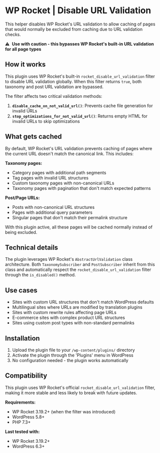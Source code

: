 # WP Rocket | Disable URL Validation    
    
This helper disables WP Rocket's URL validation to allow caching of pages that would normally be excluded from caching due to URL validation checks.    
    
⚠️&#160;&#160;**Use with caution - this bypasses WP Rocket's built-in URL validation for all page types**    
    
## How it works    
    
This plugin uses WP Rocket's built-in `rocket_disable_url_validation` filter to disable URL validation globally. When this filter returns `true`, both taxonomy and post URL validation are bypassed.  
  
The filter affects two critical validation methods:    
    
1. **`disable_cache_on_not_valid_url()`**: Prevents cache file generation for invalid URLs  
2. **`stop_optimizations_for_not_valid_url()`**: Returns empty HTML for invalid URLs to skip optimizations  
  
## What gets cached    
    
By default, WP Rocket's URL validation prevents caching of pages where the current URL doesn't match the canonical link. This includes:    
    
**Taxonomy pages:**  
- Category pages with additional path segments    
- Tag pages with invalid URL structures      
- Custom taxonomy pages with non-canonical URLs    
- Taxonomy pages with pagination that don't match expected patterns    
  
**Post/Page URLs:**  
- Posts with non-canonical URL structures  
- Pages with additional query parameters  
- Singular pages that don't match their permalink structure  
  
With this plugin active, all these pages will be cached normally instead of being excluded.    
    
## Technical details    
    
The plugin leverages WP Rocket's `AbstractUrlValidation` class architecture. Both `TaxonomySubscriber` and `PostSubscriber` inherit from this class and automatically respect the `rocket_disable_url_validation` filter through the `is_disabled()` method.  

    
## Use cases    
    
- Sites with custom URL structures that don't match WordPress defaults    
- Multilingual sites where URLs are modified by translation plugins    
- Sites with custom rewrite rules affecting page URLs  
- E-commerce sites with complex product URL structures  
- Sites using custom post types with non-standard permalinks  
  
## Installation    
    
1. Upload the plugin file to your `/wp-content/plugins/` directory    
2. Activate the plugin through the 'Plugins' menu in WordPress    
3. No configuration needed - the plugin works automatically    
    
## Compatibility    
    
This plugin uses WP Rocket's official `rocket_disable_url_validation` filter, making it more stable and less likely to break with future updates.  
    
**Requirements:**  
* WP Rocket 3.19.2+ (when the filter was introduced)
* WordPress 5.8+    
* PHP 7.3+  
  
**Last tested with:**    
* WP Rocket 3.19.2+    
* WordPress 6.3+